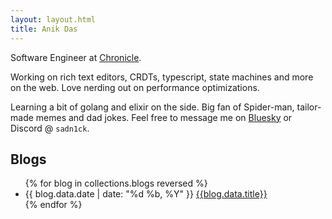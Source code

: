 ```yaml
---
layout: layout.html
title: Anik Das
---
```


Software Engineer at [Chronicle](https://chroniclehq.com).

Working on rich text editors, CRDTs, typescript, state machines and more on the web. Love nerding out on performance optimizations.

Learning a bit of golang and elixir on the side. Big fan of Spider-man, tailor-made memes and dad jokes. Feel free to message me on [Bluesky](https://bsky.app/profile/anikd.com) or Discord @ `sadn1ck`.

## Blogs

<ul class="blog-list">
{% for blog in collections.blogs reversed %}
<li>
    <span class="date">
      <time>{{ blog.data.date | date: "%d %b, %Y" }}</time>
    </span>
    <a href="{{blog.url}}">
      <span class="title">{{blog.data.title}}</span>
    </a>
  </li>
{% endfor %}
</ul>
